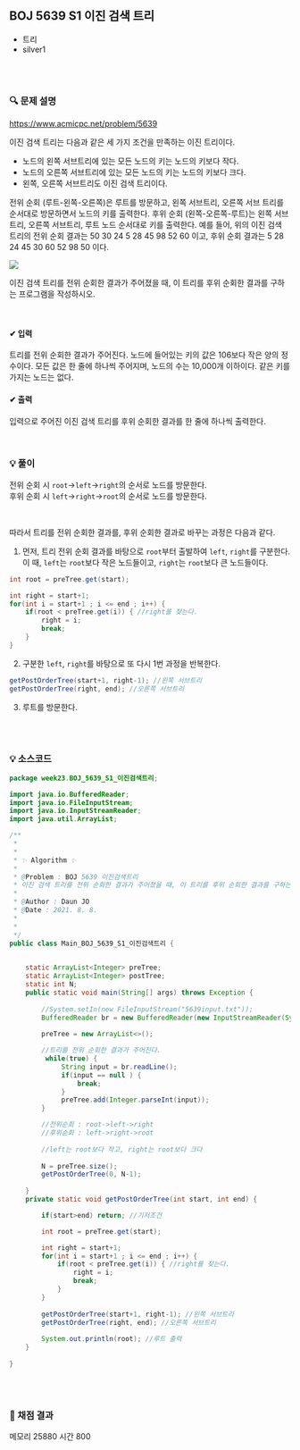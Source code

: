 ## BOJ 5639 S1 이진 검색 트리
- 트리
- silver1



<br><br>


### 🔍 문제 설명
https://www.acmicpc.net/problem/5639

이진 검색 트리는 다음과 같은 세 가지 조건을 만족하는 이진 트리이다.

- 노드의 왼쪽 서브트리에 있는 모든 노드의 키는 노드의 키보다 작다.
- 노드의 오른쪽 서브트리에 있는 모든 노드의 키는 노드의 키보다 크다.
- 왼쪽, 오른쪽 서브트리도 이진 검색 트리이다.



전위 순회 (루트-왼쪽-오른쪽)은 루트를 방문하고, 왼쪽 서브트리, 오른쪽 서브 트리를 순서대로 방문하면서 노드의 키를 출력한다. 후위 순회 (왼쪽-오른쪽-루트)는 왼쪽 서브트리, 오른쪽 서브트리, 루트 노드 순서대로 키를 출력한다. 예를 들어, 위의 이진 검색 트리의 전위 순회 결과는 50 30 24 5 28 45 98 52 60 이고, 후위 순회 결과는 5 28 24 45 30 60 52 98 50 이다.

![](https://images.velog.io/images/jodawooooon/post/50822359-fe9c-4087-85ed-467b0e182afe/image.png)

이진 검색 트리를 전위 순회한 결과가 주어졌을 때, 이 트리를 후위 순회한 결과를 구하는 프로그램을 작성하시오.

<br>

#### ✔ 입력
트리를 전위 순회한 결과가 주어진다. 노드에 들어있는 키의 값은 106보다 작은 양의 정수이다. 모든 값은 한 줄에 하나씩 주어지며, 노드의 수는 10,000개 이하이다. 같은 키를 가지는 노드는 없다.
<br>

#### ✔ 출력
입력으로 주어진 이진 검색 트리를 후위 순회한 결과를 한 줄에 하나씩 출력한다.
<br>


<br>

###  💡 풀이

전위 순회 시 `root`->`left`->`right`의 순서로 노드를 방문한다.  
후위 순회 시 `left`->`right`->`root`의 순서로 노드를 방문한다.

<br>

따라서 트리를 전위 순회한 결과를, 후위 순회한 결과로 바꾸는 과정은 다음과 같다.

1. 먼저, 트리 전위 순회 결과를 바탕으로 `root`부터 출발하여 `left`, `right`를 구분한다.
	이 때, `left`는 `root`보다 작은 노드들이고, `right`는 `root`보다 큰 노드들이다.
    
```java
int root = preTree.get(start);

int right = start+1;
for(int i = start+1 ; i <= end ; i++) {
	if(root < preTree.get(i)) { //right를 찾는다.
		right = i;
		break;
	}
}
```

2. 구분한 `left`, `right`를 바탕으로 또 다시 1번 과정을 반복한다.
```java
getPostOrderTree(start+1, right-1); //왼쪽 서브트리 
getPostOrderTree(right, end); //오른쪽 서브트리
```

3. 루트를 방문한다.



<br><br>

###  💡 소스코드


```java
package week23.BOJ_5639_S1_이진검색트리;

import java.io.BufferedReader;
import java.io.FileInputStream;
import java.io.InputStreamReader;
import java.util.ArrayList;

/**
 * 
 * 
 * ✨ Algorithm ✨
 * 
 * @Problem : BOJ 5639 이진검색트리
 * 이진 검색 트리를 전위 순회한 결과가 주어졌을 때, 이 트리를 후위 순회한 결과를 구하는 프로그램을 작성하시오.
 * 
 * @Author : Daun JO
 * @Date : 2021. 8. 8. 
 * 
 *
 */
public class Main_BOJ_5639_S1_이진검색트리 {
	

	static ArrayList<Integer> preTree;
	static ArrayList<Integer> postTree;
	static int N;
	public static void main(String[] args) throws Exception {
		
		//System.setIn(new FileInputStream("5639input.txt"));
		BufferedReader br = new BufferedReader(new InputStreamReader(System.in));
		
		preTree = new ArrayList<>();

		//트리를 전위 순회한 결과가 주어진다.
		 while(true) {
			 String input = br.readLine();
			 if(input == null ) {
				 break;
			 }
			 preTree.add(Integer.parseInt(input));
		}

		//전위순회 : root->left->right
		//후위순회 : left->right->root
		
		//left는 root보다 작고, right는 root보다 크다
		
		N = preTree.size();
		getPostOrderTree(0, N-1);
		
	}
	private static void getPostOrderTree(int start, int end) {

		if(start>end) return; //기저조건

		int root = preTree.get(start);

		int right = start+1;
		for(int i = start+1 ; i <= end ; i++) {
			if(root < preTree.get(i)) { //right를 찾는다.
				right = i;
				break;
			}
		}
		
		getPostOrderTree(start+1, right-1); //왼쪽 서브트리 
		getPostOrderTree(right, end); //오른쪽 서브트리
		
		System.out.println(root); //루트 출력
	}
	
}


```

<br><br>


###  💯 채점 결과
메모리 25880	시간 800